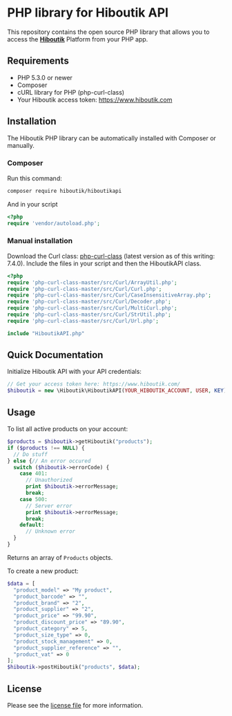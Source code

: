 # PHP library for Hiboutik API


This repository contains the open source PHP library that allows you to access the **[Hiboutik](https://www.hiboutik.com)** Platform from your PHP app.



## Requirements

* PHP 5.3.0 or newer
* Composer
* cURL library for PHP (php-curl-class)
* Your Hiboutik access token: https://www.hiboutik.com



## Installation

The Hiboutik PHP library can be automatically installed with Composer or manually.

### Composer

Run this command:
```sh
composer require hiboutik/hiboutikapi
```

And in your script

```php
<?php
require 'vendor/autoload.php';
```

### Manual installation
Download the Curl class: [php-curl-class](https://github.com/php-curl-class/php-curl-class/tree/master/src/Curl) (latest version as of this writing: 7.4.0).
Include the files in your script and then the HiboutikAPI class.

```php
<?php
require 'php-curl-class-master/src/Curl/ArrayUtil.php';
require 'php-curl-class-master/src/Curl/Curl.php';
require 'php-curl-class-master/src/Curl/CaseInsensitiveArray.php';
require 'php-curl-class-master/src/Curl/Decoder.php';
require 'php-curl-class-master/src/Curl/MultiCurl.php';
require 'php-curl-class-master/src/Curl/StrUtil.php';
require 'php-curl-class-master/src/Curl/Url.php';

include "HiboutikAPI.php"
```

## Quick Documentation

Initialize Hiboutik API with your API credentials:
```php
// Get your access token here: https://www.hiboutik.com/
$hiboutik = new \Hiboutik\HiboutikAPI(YOUR_HIBOUTIK_ACCOUNT, USER, KEY);
```



## Usage

To list all active products on your account:
```php
$products = $hiboutik->getHiboutik("products");
if ($products !== NULL) {
  // Do stuff
} else {// An error occured
  switch ($hiboutik->errorCode) {
    case 401:
      // Unauthorized
      print $hiboutik->errorMessage;
      break;
    case 500:
      // Server error
      print $hiboutik->errorMessage;
      break;
    default:
      // Unknown error
  }
}
```
Returns an array of `Products` objects.

To create a new product:
```php
$data = [
  "product_model" => "My product",
  "product_barcode" => "",
  "product_brand" => "2",
  "product_supplier" => "2",
  "product_price" => "99.90",
  "product_discount_price" => "89.90",
  "product_category" => 5,
  "product_size_type" => 0,
  "product_stock_management" => 0,
  "product_supplier_reference" => "",
  "product_vat" => 0
];
$hiboutik->postHiboutik("products", $data);
```



## License

Please see the [license file](https://github.com/hiboutik/hiboutikapi/blob/master/LICENSE) for more information.
